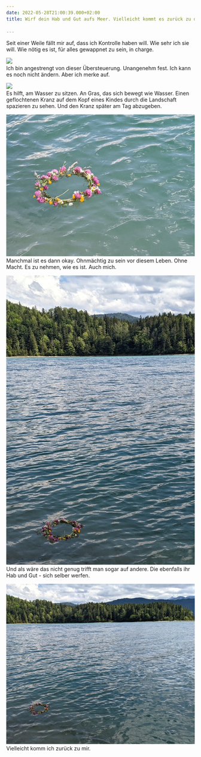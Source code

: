 ```yaml
---
date: 2022-05-28T21:00:39.000+02:00
title: Wirf dein Hab und Gut aufs Meer. Vielleicht kommt es zurück zu dir

---
```

Seit einer Weile fällt mir auf, dass ich Kontrolle haben will. Wie sehr ich sie will. Wie nötig es ist, für alles gewappnet zu sein, in charge.

![](/uploads/pxl_20220527_142002847.jpg)  
Ich bin angestrengt von dieser Übersteuerung. Unangenehm fest. Ich kann es noch nicht ändern. Aber ich merke auf.

![](/uploads/pxl_20220527_102642005.jpg)  
Es hilft, am Wasser zu sitzen. An Gras, das sich bewegt wie Wasser. Einen geflochtenen Kranz auf dem Kopf eines Kindes durch die Landschaft spazieren zu sehen. Und den Kranz später am Tag abzugeben.

![](/uploads/pxl_20220527_133211386.jpg)Manchmal ist es dann okay. Ohnmächtig zu sein vor diesem Leben. Ohne Macht. Es zu nehmen, wie es ist. Auch mich.

![](/uploads/pxl_20220527_133151488_1_1.jpg)Und als wäre das nicht genug trifft man sogar auf andere. Die ebenfalls ihr Hab und Gut - sich selber werfen.

![](/uploads/pxl_20220527_133151488_1.jpg)Vielleicht komm ich zurück zu mir.